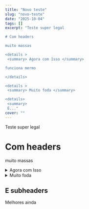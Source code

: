 ```yaml
---
title: "Novo teste"
slug: "novo-teste"
date: "2025-10-04"
tags: []
excerpt: "Teste super legal

# Com headers

muito massas

<details >
 <summary> Agora com Isso </summary>

funciona mermo

</details>

<details >
 <summary> Muito foda </summary>

<details>
 <summary>
 É..."
cover: ""
---
```


Teste super legal

# Com headers

muito massas

<details >
 <summary> Agora com Isso </summary>

funciona mermo

</details>

<details >
 <summary> Muito foda </summary>

<details>
 <summary>
 É </summary>

é mermo

</details>

</details>

## E subheaders

Melhores ainda





